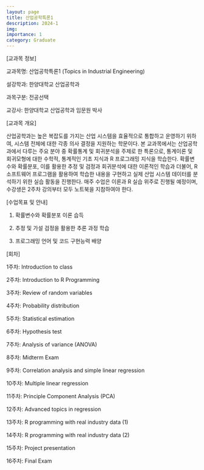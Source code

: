 ```yaml
---
layout: page
title: 산업공학특론1
description: 2024-1
img: 
importance: 1
category: Graduate
---
```


[교과목 정보]
 
교과목명: 산업공학특론1 (Topics in Industrial Engineering)

설강학과: 한양대학교 산업공학과

과목구분: 전공선택

교강사: 한양대학교 산업공학과 임문원 박사



[교과목 개요]

산업공학과는 높은 복잡도를 가지는 산업 시스템을 효율적으로 통합하고 운영하기 위하여, 시스템 전체에 대한 각종 의사 결정을 지원하는 학문이다.
본 교과목에서는 산업공학과에서 다루는 주요 분야 중 확률통계 및 회귀분석을 주제로 한 특론으로, 통계이론 및 회귀모형에 대한 수학적, 통계적인 기초 지식과 R 프로그래밍 지식을 학습한다.
확률변수와 확률분포, 이를 활용한 추정 및 검정과 회귀분석에 대한 이론적인 학습과 더불어, R 소프트웨어 프로그램을 활용하여 학습한 내용을 구현하고 실제 산업 시스템 데이터를 분석하기 위한 실습 활동을 진행한다.
매주 수업은 이론과 R 실습 위주로 진행될 예정이며, 수강생은 2주차 강의부터 모두 노트북을 지참하여야 한다.


[수업목표 및 안내]

1. 확률변수와 확률분포 이론 습득

2. 추정 및 가설 검정을 활용한 추론 과정 학습

3. 프로그래밍 언어 및 코드 구현능력 배양



[회차]

1주차: Introduction to class

2주차: Introduction to R Programming

3주차: Review of random variables

4주차: Probability distribution

5주차: Statistical estimation

6주차: Hypothesis test

7주차: Analysis of variance (ANOVA)

8주차: Midterm Exam

9주차: Correlation analysis and simple linear regression

10주차: Multiple linear regression

11주차: Principle Component Analysis (PCA)

12주차: Advanced topics in regression

13주차: R programming with real industry data (1)

14주차: R programming with real industry data (2)

15주차: Project presentation

16주차: Final Exam

